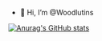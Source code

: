- 👋 Hi, I’m @Woodlutins

[![Anurag's GitHub stats](https://github-readme-stats.vercel.app/api?username=Woodlutins)](https://github.com/anuraghazra/github-readme-stats)
